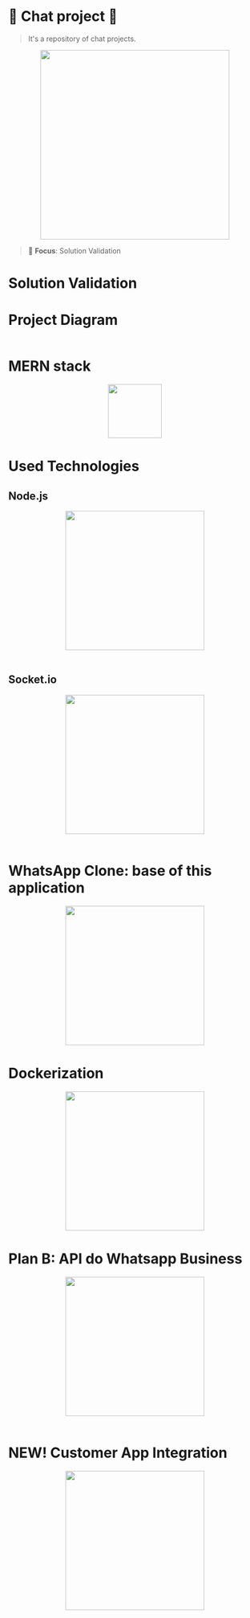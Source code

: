 # 💬 Chat project 💬
> It's a repository of chat projects.

<div align="center"><a href="https://github.com/IsaacAlves7/chat-projects"><img src="https://i.gifer.com/origin/f9/f9889257dd191dc36b7d28d4578beeef.gif" height="377"></a></div>

> 🚨 **Focus**: Solution Validation

# Solution Validation

# Project Diagram 
<div align="center"><img src=""></div>

# MERN stack
<div align="center"><img src="https://camo.githubusercontent.com/d3fc2055e76737dfeb54e133fd0a0ee80db2810340eeb8b35a89db9cf044c6cb/68747470733a2f2f656d6f6a6970656469612d75732e73332e6475616c737461636b2e75732d776573742d312e616d617a6f6e6177732e636f6d2f7468756d62732f3132302f6170706c652f3238352f61746f6d2d73796d626f6c5f323639622d666530662e706e67" height="107"></div>


# Used Technologies

## Node.js
<div align="center"><img src="https://cdn.worldvectorlogo.com/logos/nodejs-1.svg" height="277"></div><br \>

## Socket.io
<div align="center"><img src="https://cdn.worldvectorlogo.com/logos/socket-io.svg" height="277"></div><br \>

# WhatsApp Clone: base of this application
<div align="center"><img src="https://cdn.worldvectorlogo.com/logos/whatsapp-icon.svg" height="277"></div>

# Dockerization
<div align="center"><img src="https://www.linuxnaweb.com/images/post/2018/logo-docker-compose.png" height="277"></div>

# Plan B: API do Whatsapp Business 
<div align="center"><a href="https://www.whatsapp.com/business/api?lang=pt_br"><img src="https://cdn.worldvectorlogo.com/logos/whatsapp-business.svg" height="277"></a></div><br \>

# NEW! Customer App Integration
<div align="center"><img src="https://cdn.worldvectorlogo.com/logos/dot-net-core-7.svg" height="277"></div>
